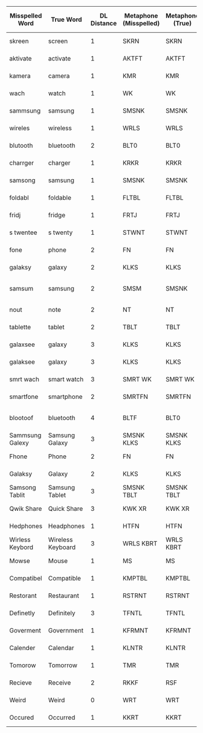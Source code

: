 | Misspelled Word | True Word | DL Distance | Metaphone (Misspelled) | Metaphone (True) | Metaphone DL Distance | Phonetic Similarity Notes |
|-----------------|-----------|-------------|------------------------|-------------------|-----------------------|-----------------------------|
| skreen | screen | 1 | SKRN | SKRN | 0 | Identical Metaphone |
| aktivate | activate | 1 | AKTFT | AKTFT | 0 | Identical Metaphone |
| kamera | camera | 1 | KMR | KMR | 0 | Identical Metaphone |
| wach | watch | 1 | WK | WK | 0 | Identical Metaphone |
| sammsung | samsung | 1 | SMSNK | SMSNK | 0 | Identical Metaphone |
| wireles | wireless | 1 | WRLS | WRLS | 0 | Identical Metaphone |
| blutooth | bluetooth | 2 | BLT0 | BLT0 | 0 | Identical Metaphone |
| charrger | charger | 1 | KRKR | KRKR | 0 | Identical Metaphone |
| samsong | samsung | 1 | SMSNK | SMSNK | 0 | Identical Metaphone |
| foldabl | foldable | 1 | FLTBL | FLTBL | 0 | Identical Metaphone |
| fridj | fridge | 1 | FRTJ | FRTJ | 0 | Identical Metaphone |
| s twentee | s twenty | 1 | STWNT | STWNT | 0 | Identical Metaphone |
| fone | phone | 2 | FN | FN | 0 | Identical Metaphone |
| galaksy | galaxy | 2 | KLKS | KLKS | 0 | Identical Metaphone |
| samsum | samsung | 2 | SMSM | SMSNK | 1 | Very Similar Metaphone |
| nout | note | 2 | NT | NT | 0 | Identical Metaphone |
| tablette | tablet | 2 | TBLT | TBLT | 0 | Identical Metaphone |
| galaxsee | galaxy | 3 | KLKS | KLKS | 0 | Identical Metaphone |
| galaksee | galaxy | 3 | KLKS | KLKS | 0 | Identical Metaphone |
| smrt wach | smart watch | 3 | SMRT WK | SMRT WK | 0 | Identical Metaphone |
| smartfone | smartphone | 2 | SMRTFN | SMRTFN | 0 | Identical Metaphone |
| blootoof | bluetooth | 4 | BLTF | BLT0 | 1 | DL HIGH, Metaphone SIMILAR |
| Sammsung Galexy | Samsung Galaxy | 3 | SMSNK KLKS | SMSNK KLKS | 0 | Identical Metaphone |
| Fhone | Phone | 2 | FN | FN | 0 | Identical Metaphone |
| Galaksy | Galaxy | 2 | KLKS | KLKS | 0 | Identical Metaphone |
| Samsong Tablit | Samsung Tablet | 3 | SMSNK TBLT | SMSNK TBLT | 0 | Identical Metaphone |
| Qwik Share | Quick Share | 3 | KWK XR | KWK XR | 0 | Identical Metaphone |
| Hedphones | Headphones | 1 | HTFN | HTFN | 0 | Identical Metaphone |
| Wirless Keybord | Wireless Keyboard | 3 | WRLS KBRT | WRLS KBRT | 0 | Identical Metaphone |
| Mowse | Mouse | 1 | MS | MS | 0 | Identical Metaphone |
| Compatibel | Compatible | 1 | KMPTBL | KMPTBL | 0 | Identical Metaphone |
| Restorant | Restaurant | 1 | RSTRNT | RSTRNT | 0 | Identical Metaphone |
| Definetly | Definitely | 3 | TFNTL | TFNTL | 0 | Identical Metaphone |
| Goverment | Government | 1 | KFRMNT | KFRMNT | 0 | Identical Metaphone |
| Calender | Calendar | 1 | KLNTR | KLNTR | 0 | Identical Metaphone |
| Tomorow | Tomorrow | 1 | TMR | TMR | 0 | Identical Metaphone |
| Recieve | Receive | 2 | RKKF | RSF | 2 | Similar Metaphone |
| Weird | Weird | 0 | WRT | WRT | 0 | Identical Metaphone |
| Occured | Occurred | 1 | KKRT | KKRT | 0 | Identical Metaphone |
